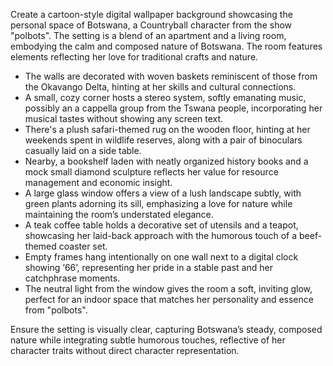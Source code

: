 Create a cartoon-style digital wallpaper background showcasing the personal space of Botswana, a Countryball character from the show "polbots". The setting is a blend of an apartment and a living room, embodying the calm and composed nature of Botswana. The room features elements reflecting her love for traditional crafts and nature. 

- The walls are decorated with woven baskets reminiscent of those from the Okavango Delta, hinting at her skills and cultural connections.
- A small, cozy corner hosts a stereo system, softly emanating music, possibly an a cappella group from the Tswana people, incorporating her musical tastes without showing any screen text.
- There's a plush safari-themed rug on the wooden floor, hinting at her weekends spent in wildlife reserves, along with a pair of binoculars casually laid on a side table.
- Nearby, a bookshelf laden with neatly organized history books and a mock small diamond sculpture reflects her value for resource management and economic insight.
- A large glass window offers a view of a lush landscape subtly, with green plants adorning its sill, emphasizing a love for nature while maintaining the room’s understated elegance.
- A teak coffee table holds a decorative set of utensils and a teapot, showcasing her laid-back approach with the humorous touch of a beef-themed coaster set.
- Empty frames hang intentionally on one wall next to a digital clock showing ‘66’, representing her pride in a stable past and her catchphrase moments.
- The neutral light from the window gives the room a soft, inviting glow, perfect for an indoor space that matches her personality and essence from "polbots".

Ensure the setting is visually clear, capturing Botswana’s steady, composed nature while integrating subtle humorous touches, reflective of her character traits without direct character representation.